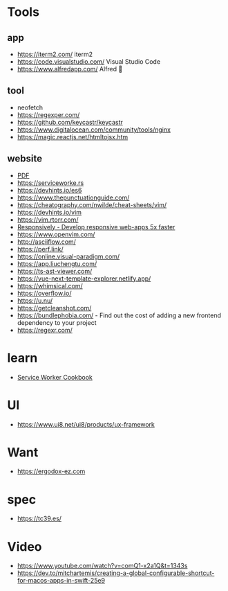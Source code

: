 # Tools

## app

- https://iterm2.com/ iterm2
- https://code.visualstudio.com/ Visual Studio Code
- https://www.alfredapp.com/ Alfred 💸

## tool

- neofetch
- https://regexper.com/
- https://github.com/keycastr/keycastr
- https://www.digitalocean.com/community/tools/nginx
- https://magic.reactjs.net/htmltojsx.htm

## website

- [PDF](https://www.ilovepdf.com)
- https://serviceworke.rs
- https://devhints.io/es6
- https://www.thepunctuationguide.com/
- https://cheatography.com/nwilde/cheat-sheets/vim/
- https://devhints.io/vim
- https://vim.rtorr.com/
- [Responsively - Develop responsive web-apps 5x faster](https://github.com/manojVivek/responsively-app)
- https://www.openvim.com/
- http://asciiflow.com/
- https://perf.link/
- https://online.visual-paradigm.com/
- https://app.liuchengtu.com/
- https://ts-ast-viewer.com/
- https://vue-next-template-explorer.netlify.app/
- https://whimsical.com/
- https://overflow.io/
- https://u.nu/
- https://getcleanshot.com/
- https://bundlephobia.com/ - Find out the cost of adding a new frontend dependency to your project
- https://regexr.com/

# learn

- [Service Worker Cookbook](https://serviceworke.rs)

# UI

- https://www.ui8.net/ui8/products/ux-framework

# Want

- https://ergodox-ez.com

# spec

- https://tc39.es/

# Video

- https://www.youtube.com/watch?v=comQ1-x2a1Q&t=1343s
- https://dev.to/mitchartemis/creating-a-global-configurable-shortcut-for-macos-apps-in-swift-25e9

